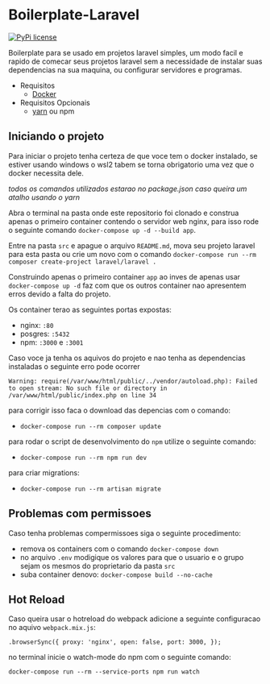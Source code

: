 # Boilerplate-Laravel

[![PyPi license](https://badgen.net/pypi/license/pip/)](https://pypi.com/project/pip/)

Boilerplate para se usado em projetos laravel simples, um modo facil e rapido de comecar seus projetos laravel sem a necessidade de instalar suas dependencias na sua maquina, ou configurar servidores e programas.

- Requisitos
  - [Docker](https://www.docker.com/products/docker-desktop)
- Requisitos Opcionais
  - [yarn](https://classic.yarnpkg.com/lang/en/docs/install/#mac-stable) ou npm

## Iniciando o projeto

Para iniciar o projeto tenha certeza de que voce tem o docker instalado, se estiver usando windows o wsl2 tabem se torna obrigatorio uma vez que o docker necessita dele.

_todos os comandos utilizados estarao no package.json caso queira um atalho usando o yarn_

Abra o terminal na pasta onde este repositorio foi clonado e construa apenas o primeiro container contendo o servidor web nginx, para isso rode o seguinte comando `docker-compose up -d --build app`.

Entre na pasta `src` e apague o arquivo `README.md`, mova seu projeto laravel para esta pasta ou crie um novo com o comando `docker-compose run --rm composer create-project laravel/laravel .`

Construindo apenas o primeiro container `app` ao inves de apenas usar `docker-compose up -d` faz com que os outros container nao apresentem erros devido a falta do projeto.

Os container terao as seguintes portas expostas:

- nginx: `:80`
- posgres: `:5432`
- npm: `:3000` e `:3001`

Caso voce ja tenha os aquivos do projeto e nao tenha as dependencias instaladas o seguinte erro pode ocorrer

`Warning: require(/var/www/html/public/../vendor/autoload.php): Failed to open stream: No such file or directory in /var/www/html/public/index.php on line 34`

para corrigir isso faca o download das depencias com o comando:

- `docker-compose run --rm composer update`

para rodar o script de desenvolvimento do `npm` utilize o seguinte comando:

- `docker-compose run --rm npm run dev`

para criar migrations:

- `docker-compose run --rm artisan migrate`

## Problemas com permissoes

Caso tenha problemas compermissoes siga o seguinte procedimento:

- remova os containers com o comando `docker-compose down`
- no arquivo `.env` modigique os valores para que o usuario e o grupo sejam os mesmos do proprietario da pasta `src`
- suba container denovo: `docker-compose build --no-cache`

## Hot Reload

Caso queira usar o hotreload do webpack adicione a seguinte configuracao no aquivo `webpack.mix.js`:

`.browserSync({ proxy: 'nginx', open: false, port: 3000, });`

no terminal inicie o watch-mode do npm com o seguinte comando:

`docker-compose run --rm --service-ports npm run watch`
